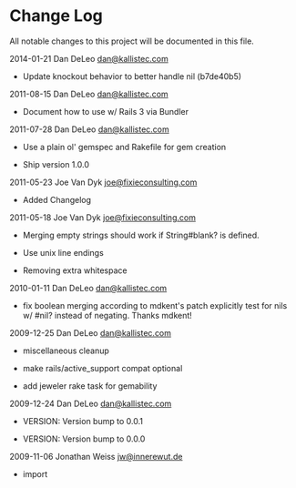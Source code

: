 # Change Log

All notable changes to this project will be documented in this file.


2014-01-21 Dan DeLeo <dan@kallistec.com>
  * Update knockout behavior to better handle nil (b7de40b5)

2011-08-15 Dan DeLeo <dan@kallistec.com>
  * Document how to use w/ Rails 3 via Bundler

2011-07-28 Dan DeLeo <dan@kallistec.com>
  * Use a plain ol' gemspec and Rakefile for gem creation

  * Ship version 1.0.0

2011-05-23  Joe Van Dyk <joe@fixieconsulting.com>

  * Added Changelog

2011-05-18  Joe Van Dyk <joe@fixieconsulting.com>

  * Merging empty strings should work if String#blank? is defined.

  * Use unix line endings

  * Removing extra whitespace

2010-01-11  Dan DeLeo <dan@kallistec.com>

  * fix boolean merging according to mdkent's patch explicitly test 
    for nils w/ #nil? instead of negating. Thanks mdkent!

2009-12-25  Dan DeLeo <dan@kallistec.com>

  * miscellaneous cleanup

  * make rails/active_support compat optional

  * add jeweler rake task for gemability

2009-12-24  Dan DeLeo <dan@kallistec.com>

  * VERSION: Version bump to 0.0.1

  * VERSION: Version bump to 0.0.0

2009-11-06  Jonathan Weiss <jw@innerewut.de>

  * import
